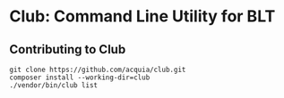 # Club: Command Line Utility for BLT

## Contributing to Club

    git clone https://github.com/acquia/club.git
    composer install --working-dir=club
    ./vendor/bin/club list
